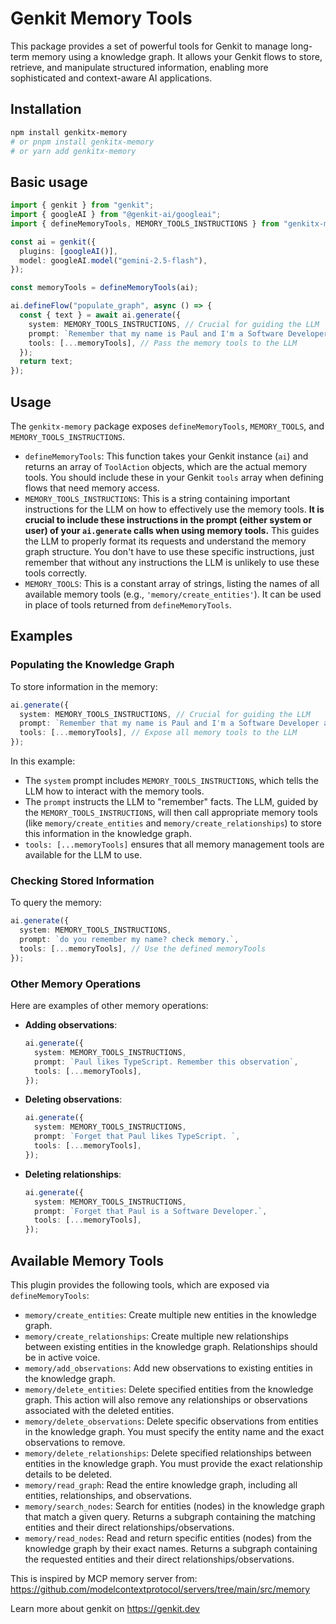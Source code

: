 # Genkit Memory Tools

This package provides a set of powerful tools for Genkit to manage long-term memory using a knowledge graph. It allows your Genkit flows to store, retrieve, and manipulate structured information, enabling more sophisticated and context-aware AI applications.

## Installation

```bash
npm install genkitx-memory
# or pnpm install genkitx-memory
# or yarn add genkitx-memory
```

## Basic usage

```typescript
import { genkit } from "genkit";
import { googleAI } from "@genkit-ai/googleai";
import { defineMemoryTools, MEMORY_TOOLS_INSTRUCTIONS } from "genkitx-memory";

const ai = genkit({
  plugins: [googleAI()],
  model: googleAI.model("gemini-2.5-flash"),
});

const memoryTools = defineMemoryTools(ai);

ai.defineFlow("populate_graph", async () => {
  const { text } = await ai.generate({
    system: MEMORY_TOOLS_INSTRUCTIONS, // Crucial for guiding the LLM
    prompt: `Remember that my name is Paul and I'm a Software Developer and I work at company Placeholder Software Inc.`,
    tools: [...memoryTools], // Pass the memory tools to the LLM
  });
  return text;
});
```

## Usage

The `genkitx-memory` package exposes `defineMemoryTools`, `MEMORY_TOOLS`, and `MEMORY_TOOLS_INSTRUCTIONS`.

- `defineMemoryTools`: This function takes your Genkit instance (`ai`) and returns an array of `ToolAction` objects, which are the actual memory tools. You should include these in your Genkit `tools` array when defining flows that need memory access.
- `MEMORY_TOOLS_INSTRUCTIONS`: This is a string containing important instructions for the LLM on how to effectively use the memory tools. **It is crucial to include these instructions in the prompt (either system or user) of your `ai.generate` calls when using memory tools.** This guides the LLM to properly format its requests and understand the memory graph structure. You don't have to use these specific instructions, just remember that without any instructions the LLM is unlikely to use these tools correctly.
- `MEMORY_TOOLS`: This is a constant array of strings, listing the names of all available memory tools (e.g., `'memory/create_entities'`). It can be used in place of tools returned from `defineMemoryTools`.

## Examples

### Populating the Knowledge Graph

To store information in the memory:

```typescript
ai.generate({
  system: MEMORY_TOOLS_INSTRUCTIONS, // Crucial for guiding the LLM
  prompt: `Remember that my name is Paul and I'm a Software Developer and I work at company Placeholder Software Inc.`,
  tools: [...memoryTools], // Expose all memory tools to the LLM
});
```

In this example:

- The `system` prompt includes `MEMORY_TOOLS_INSTRUCTIONS`, which tells the LLM how to interact with the memory tools.
- The `prompt` instructs the LLM to "remember" facts. The LLM, guided by the `MEMORY_TOOLS_INSTRUCTIONS`, will then call appropriate memory tools (like `memory/create_entities` and `memory/create_relationships`) to store this information in the knowledge graph.
- `tools: [...memoryTools]` ensures that all memory management tools are available for the LLM to use.

### Checking Stored Information

To query the memory:

```typescript
ai.generate({
  system: MEMORY_TOOLS_INSTRUCTIONS,
  prompt: `do you remember my name? check memory.`,
  tools: [...memoryTools], // Use the defined memoryTools
});
```

### Other Memory Operations

Here are examples of other memory operations:

- **Adding observations**:
  ```typescript
  ai.generate({
    system: MEMORY_TOOLS_INSTRUCTIONS,
    prompt: `Paul likes TypeScript. Remember this observation`,
    tools: [...memoryTools],
  });
  ```
- **Deleting observations**:
  ```typescript
  ai.generate({
    system: MEMORY_TOOLS_INSTRUCTIONS,
    prompt: `Forget that Paul likes TypeScript. `,
    tools: [...memoryTools],
  });
  ```
- **Deleting relationships**:
  ```typescript
  ai.generate({
    system: MEMORY_TOOLS_INSTRUCTIONS,
    prompt: `Forget that Paul is a Software Developer.`,
    tools: [...memoryTools],
  });
  ```

## Available Memory Tools

This plugin provides the following tools, which are exposed via `defineMemoryTools`:

- `memory/create_entities`: Create multiple new entities in the knowledge graph.
- `memory/create_relationships`: Create multiple new relationships between existing entities in the knowledge graph. Relationships should be in active voice.
- `memory/add_observations`: Add new observations to existing entities in the knowledge graph.
- `memory/delete_entities`: Delete specified entities from the knowledge graph. This action will also remove any relationships or observations associated with the deleted entities.
- `memory/delete_observations`: Delete specific observations from entities in the knowledge graph. You must specify the entity name and the exact observations to remove.
- `memory/delete_relationships`: Delete specified relationships between entities in the knowledge graph. You must provide the exact relationship details to be deleted.
- `memory/read_graph`: Read the entire knowledge graph, including all entities, relationships, and observations.
- `memory/search_nodes`: Search for entities (nodes) in the knowledge graph that match a given query. Returns a subgraph containing the matching entities and their direct relationships/observations.
- `memory/read_nodes`: Read and return specific entities (nodes) from the knowledge graph by their exact names. Returns a subgraph containing the requested entities and their direct relationships/observations.

This is inspired by MCP memory server from: https://github.com/modelcontextprotocol/servers/tree/main/src/memory

Learn more about genkit on https://genkit.dev